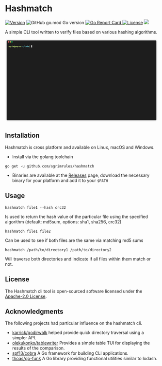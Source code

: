 # Hashmatch

<p>
<a href="https://github.com/agrimrules/hashmatch/releases/"><img alt="Version" src="https://img.shields.io/github/release-pre/agrimrules/hashmatch.svg"></a>
<img alt="GitHub go.mod Go version" src="https://img.shields.io/github/go-mod/go-version/agrimrules/hashmatch">
<a href="https://goreportcard.com/report/github.com/agrimrules/hashmatch"><img src="https://goreportcard.com/badge/github.com/agrimrules/hashmatch" alt="Go Report Card" /a>
<a href="https://github.com/agrimrules/hashmatch/blob/main/LICENSE"><img src="https://img.shields.io/github/license/agrimrules/hashmatch" alt="License"></a>
<a href="https://github.com/agrimrules/hashmatch/actions/workflows/release.yml"><img src="https://github.com/agrimrules/hashmatch/actions/workflows/release.yml/badge.svg"></a>
</p>

A simple CLI tool written to verify files based on various hashing algorithms.

<p align="center"><img src=".github/hashmatch.gif?raw=true"/></p>

## Installation
Hashmatch is cross platform and available on Linux, macOS and Windows.

* Install via the golang toolchain
```shell
go get -u github.com/agrimrules/hashmatch
```

* Binaries are available at the [Releases](https://github.com/agrimrules/hashmatch/releases) page, download the necessary binary for your platform and add it to your `$PATH`

## Usage
```shell
hashmatch file1 --hash crc32
```
Is used to return the hash value of the particular file using the specified algorithm (default: md5sum, options: sha1, sha256, crc32)
```shell
hashmatch file1 file2
```
Can be used to see if both files are the same via matching md5 sums

```shell
hashmatch /path/to/directory1 /path/to/directory2
```
Will traverse both directories and indicate if all files within them match or not.

## License

The Hashmatch cli tool is open-sourced software licensed under the [Apache-2.0 License](./LICENSE).

## Acknowledgments
  
The following projects had particular influence on the hashmatch cli.
  
- [karrick/godirwalk](https://github.com/karrick/godirwalk) helped provide quick directory traversal using a simpler API.
- [olekukonko/tablewriter](https://github.com/olekukonko/tablewriter) Provides a simple table TUI for displaying the results of the comparison.
- [spf13/cobra](https://github.com/spf13/cobra) A Go framework for building CLI applications.
- [thoas/go-funk](https://github.com/thoas/go-funk) A Go library providing functional utilities similar to lodash.